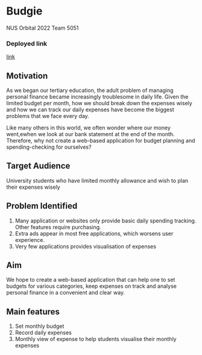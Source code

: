 # Budgie
NUS Orbital 2022 Team 5051

### Deployed link 
[link](https://preeminent-dragon-b4ace7.netlify.app)
  
## Motivation
As we began our tertiary education, the adult problem of managing personal finance became increasingly troublesome in daily life. Given the limited budget per month, how we should break down the expenses wisely and how we can track our daily expenses have become the biggest problems that we face every day. 

Like many others in this world, we often wonder where our money went,ewhen we look at our bank statement at the end of the month. Therefore, why not create a web-based application for budget planning and spending-checking for ourselves?

## Target Audience
University students who have limited monthly allowance and wish to plan their expenses wisely

## Problem Identified

1. Many application or websites only provide basic daily spending tracking. Other features require purchasing.
2. Extra ads appear in most free applications, which worsens user experience.
3. Very few applications provides visualisation of expenses

## Aim

We hope to create a web-based application that can help one to set budgets for various categories, keep expenses on track and analyse personal finance in a convenient and clear way.

## Main features

1. Set monthly budget
2. Record daily expenses
3. Monthly view of expense to help students visualise their monthly expenses

